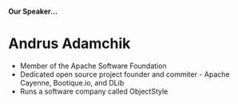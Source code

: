 #### Our Speaker...

# Andrus Adamchik
- Member of the Apache Software Foundation
- Dedicated open source project founder and commiter - Apache Cayenne, Bootique.io, and DLib
- Runs a software company called ObjectStyle